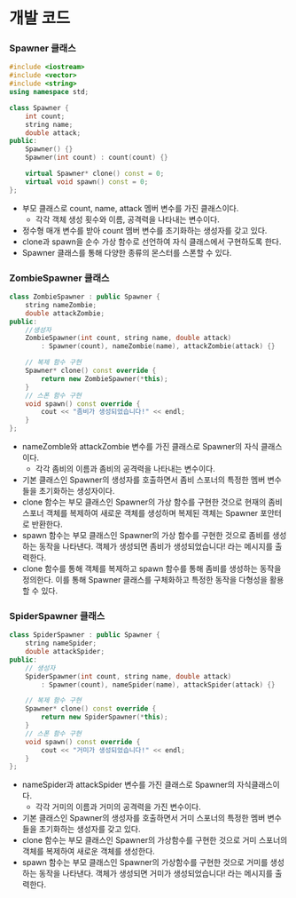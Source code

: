 # 개발 코드
### Spawner 클래스
```c++
#include <iostream>
#include <vector>
#include <string>
using namespace std;

class Spawner {
    int count;
    string name;
    double attack;
public:
    Spawner() {}
    Spawner(int count) : count(count) {}

    virtual Spawner* clone() const = 0;
    virtual void spawn() const = 0;
};
```
* 부모 클래스로 count, name, attack 멤버 변수를 가진 클래스이다.
  + 각각 객체 생성 횟수와 이름, 공격력을 나타내는 변수이다.
* 정수형 매개 변수를 받아 count 멤버 변수를 초기화하는 생성자를 갖고 있다.
* clone과 spawn을 순수 가상 함수로 선언하여 자식 클래스에서 구현하도록 한다.
* Spawner 클래스를 통해 다양한 종류의 몬스터를 스폰할 수 있다.

### ZombieSpawner 클래스
```c++
class ZombieSpawner : public Spawner {
    string nameZombie;
    double attackZombie;
public:
    //생성자
    ZombieSpawner(int count, string name, double attack)
        : Spawner(count), nameZombie(name), attackZombie(attack) {}

    // 복제 함수 구현
    Spawner* clone() const override {
        return new ZombieSpawner(*this);
    }
    // 스폰 함수 구현
    void spawn() const override {
        cout << "좀비가 생성되었습니다!" << endl;
    }
};
```
* nameZomble와 attackZombie 변수를 가진 클래스로 Spawner의 자식 클래스이다.
  + 각각 좀비의 이름과 좀비의 공격력을 나타내는 변수이다.
* 기본 클래스인 Spawner의 생성자를 호출하면서 좀비 스포너의 특정한 멤버 변수들을 초기화하는 생성자이다.
* clone 함수는 부모 클래스인 Spawner의 가상 함수를 구현한 것으로 현재의 좀비 스포너 객체를 복제하여 새로운 객체를 생성하며 복제된 객체는 Spawner 포안터로 반환한다.
* spawn 함수는 부모 클래스인 Spawner의 가상 함수를 구현한 것으로 좀비를 생성하는 동작을 나타낸다. 객체가 생성되면 좀비가 생성되었습니다! 라는 메시지를 출력한다.
* clone 함수를 통해 객체를 복제하고 spawn 함수를 통해 좀비를 생성하는 동작을 정의한다. 이를 통해 Spawner 클래스를 구체화하고 특정한 동작을 다형성을 활용할 수 있다.

### SpiderSpawner 클래스
```c++
class SpiderSpawner : public Spawner {
    string nameSpider;
    double attackSpider;
public:
    // 생성자
    SpiderSpawner(int count, string name, double attack)
        : Spawner(count), nameSpider(name), attackSpider(attack) {}

    // 복제 함수 구현
    Spawner* clone() const override {
        return new SpiderSpawner(*this);
    }
    // 스폰 함수 구현
    void spawn() const override {
        cout << "거미가 생성되었습니다!" << endl;
    }
};
```
* nameSpider과 attackSpider 변수를 가진 클래스로 Spawner의 자식클래스이다.
  + 각각 거미의 이름과 거미의 공격력을 가진 변수이다.
* 기본 클래스인 Spawner의 생성자를 호출하면서 거미 스포너의 특정한 멤버 변수들을 초기화하는 생성자를 갖고 있다.
* clone 함수는 부모 클래스인 Spawner의 가상함수를 구현한 것으로 거미 스포너의 객체를 복제하여 새로운 객체를 생성한다.
* spawn 함수는 부모 클래스인 Spawner의 가상함수를 구현한 것으로 거미를 생성하는 동작을 나타낸다. 객체가 생성되면 거미가 생성되었습니다! 라는 메시지를 출력한다.
